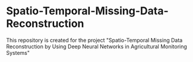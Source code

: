 # Spatio-Temporal-Missing-Data-Reconstruction
This repository is created for the project "Spatio-Temporal Missing Data Reconstruction by Using Deep Neural Networks in Agricultural Monitoring Systems"
